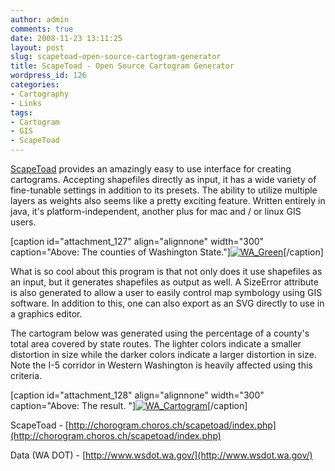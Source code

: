 ```yaml
---
author: admin
comments: true
date: 2008-11-23 13:11:25
layout: post
slug: scapetoad-open-source-cartogram-generator
title: ScapeToad - Open Source Cartogram Generator
wordpress_id: 126
categories:
- Cartography
- Links
tags:
- Cartogram
- GIS
- ScapeToad
---
```


[ScapeToad](http://chorogram.choros.ch/scapetoad/index.php) provides an amazingly easy to use interface for creating cartograms. Accepting shapefiles directly as input, it has a wide variety of fine-tunable settings in addition to its presets. The ability to utilize multiple layers as weights also seems like a pretty exciting feature. Written entirely in java, it's platform-independent, another plus for mac and / or linux GIS users. <!-- more -->

[caption id="attachment_127" align="alignnone" width="300" caption="Above: The counties of Washington State."][![WA_Green](http://www.mkgeomatics.com/wordpress/wp-content/uploads/2008/11/wa-300x202.jpg)](http://www.mkgeomatics.com/wordpress/wp-content/uploads/2008/11/wa.jpeg)[/caption]

What is so cool about this program is that not only does it use shapefiles as an input, but it generates shapefiles as output as well. A SizeError attribute is also generated to allow a user to easily control map symbology using GIS software. In addition to this, one can also export as an SVG directly to use in a graphics editor.

The cartogram below was generated using the percentage of a county's total area covered by state routes. The lighter colors indicate a smaller distortion in size while the darker colors indicate a larger distortion in size. Note the I-5 corridor in Western Washington is heavily affected using this criteria.

[caption id="attachment_128" align="alignnone" width="300" caption="Above: The result. "][![WA_Cartogram](http://www.mkgeomatics.com/wordpress/wp-content/uploads/2008/11/cartogram2-300x212.jpg)](http://www.mkgeomatics.com/wordpress/wp-content/uploads/2008/11/cartogram2.jpeg)[/caption]

ScapeToad - [http://chorogram.choros.ch/scapetoad/index.php](http://chorogram.choros.ch/scapetoad/index.php)

Data (WA DOT) - [http://www.wsdot.wa.gov/](http://www.wsdot.wa.gov/)

